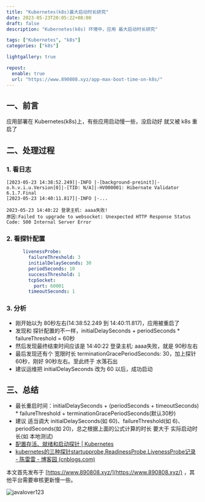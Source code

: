 ```yaml
---
title: "Kubernetes(k8s)最大启动时长研究"
date: 2023-05-23T20:05:22+08:00
draft: false
description: "Kubernetes(k8s) 环境中，应用 最大启动时长研究"

tags: ["Kubernetes", "k8s"]
categories: ["k8s"]

lightgallery: true

repost:
  enable: true
  url: "https://www.890808.xyz/app-max-boot-time-on-k8s/"
---
```


<!--more-->

## 一、前言
应用部署在 Kubernetes(k8s)上，有些应用启动慢一些，没启动好 就又被 k8s 重启了

## 二、处理过程
### 1. 看日志
```
[2023-05-23 14:38:52.249]|-INFO |-[background-preinit]|-o.h.v.i.u.Version[0]|-[TID: N/A]|-HV000001: Hibernate Validator 6.1.7.Final
[2023-05-23 14:40:11.817]|-INFO |-...

2023-05-23 14:40:22 登录主机: aaaa失败!
原因:Failed to upgrade to websocket: Unexpected HTTP Response Status Code: 500 Internal Server Error
```

### 2. 看探针配置
```yaml
      livenessProbe:
        failureThreshold: 3
        initialDelaySeconds: 30
        periodSeconds: 10
        successThreshold: 1
        tcpSocket:
          port: 60001
        timeoutSeconds: 1
```

### 3. 分析
- 刚开始以为 80秒左右(14:38:52.249 到 14:40:11.817)，应用被重启了
- 发现和 探针配置的不一样，initialDelaySeconds + periodSeconds * failureThreshold = 60秒
- 然后发现最终结束时间应该是 14:40:22 登录主机: aaaa失败，就是 90秒左右
- 最后发现还有个 宽限时长 terminationGracePeriodSeconds: 30，加上探针 60秒，刚好 90秒左右。至此终于 水落石出
- 建议运维把 initialDelaySeconds 改为 60 以后，成功启动

## 三、总结
- 最长重启时间：initialDelaySeconds + (periodSeconds + timeoutSeconds) * failureThreshold + terminationGracePeriodSeconds(默认30秒)
- 建议 适当调大 initialDelaySeconds(如 60)、failureThreshold(如 6)、periodSeconds(如 20)，总之根据上面的公式计算的时长 要大于 实际启动时长(如 本地测试)
- [配置存活、就绪和启动探针 | Kubernetes](https://kubernetes.io/zh-cn/docs/tasks/configure-pod-container/configure-liveness-readiness-startup-probes/)
- [kubernetes的三种探针startupprobe,ReadinessProbe,LivenessProbe记录 - 陈雷雷 - 博客园 (cnblogs.com)](https://www.cnblogs.com/superlinux/p/14933961.html)

本文首先发布于 [https://www.890808.xyz/](https://www.890808.xyz/) ，其他平台需要审核更新慢一些。

![javalover123](https://img.890808.xyz/file/javalover123/2023/04/688b88cfd4ed9f6fcd56828b849ce47c.jpg)
